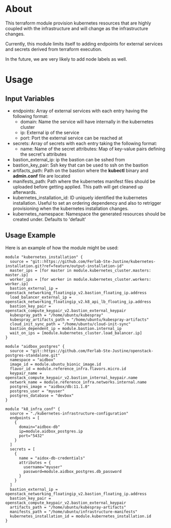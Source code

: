 # About

This terraform module provision kubernetes resources that are highly coupled with the infrastructure and will change as the infrastructure changes.

Currently, this module limits itself to adding endpoints for external services and secrets derived from terraform execution.

In the future, we are very likely to add node labels as well.

# Usage

## Input Variables

- endpoints: Array of external services with each entry having the following format:
  - domain: Name the service will have internally in the kubernetes cluster
  - ip: External ip of the service
  - port: Port the external service can be reached at
- secrets: Array of secrets with each entry taking the following format:
  - name: Name of the secret
    attributes: Map of key-value pairs defining the secret's attributes
- bastion_external_ip: ip the bastion can be sshed from
- bastion_key_pair: Ssh key that can be used to ssh on the bastion
- artifacts_path: Path on the bastion where the **kubectl** binary and **admin.conf** file are located
- manifests_path: Path where the kubernetes manifest files should be uploaded before getting applied. This path will get cleaned up afterwards.
- kubernetes_installation_id: ID uniquely identified the kubernetes installation. Useful to set an ordering dependency and also to retrigger provisioning when the kubernetes installation changes.
- kubernetes_namespace: Namespace the generated resources should be created under. Defaults to 'default'

## Usage Example

Here is an example of how the module might be used:

```
module "kubernetes_installation" {
  source = "git::https://github.com/Ferlab-Ste-Justine/kubernetes-installation.git?ref=feature/output-installation-id"
  master_ips = [for master in module.kubernetes_cluster.masters: master.ip]
  worker_ips = [for worker in module.kubernetes_cluster.workers: worker.ip]
  bastion_external_ip = openstack_networking_floatingip_v2.bastion_floating_ip.address
  load_balancer_external_ip = openstack_networking_floatingip_v2.k8_api_lb_floating_ip.address
  bastion_key_pair = openstack_compute_keypair_v2.bastion_external_keypair
  kubespray_path = "/home/ubuntu/kubespray"
  kubespray_artifacts_path = "/home/ubuntu/kubespray-artifacts"
  cloud_init_sync_path = "/home/ubuntu/cloud-init-sync"
  bastion_dependent_ip = module.bastion.internal_ip
  wait_on_ips = [module.kubernetes_cluster.load_balancer.ip]
}

module "aidbox_postgres" {
  source = "git::https://github.com/Ferlab-Ste-Justine/openstack-postgres-standalone.git"
  namespace = "aidbox"
  image_id = module.ubuntu_bionic_image.id
  flavor_id = module.reference_infra.flavors.micro.id
  keypair_name = openstack_compute_keypair_v2.bastion_internal_keypair.name
  network_name = module.reference_infra.networks.internal.name
  postgres_image = "aidbox/db:11.1.0"
  postgres_user = "myuser"
  postgres_database = "devbox"
}

module "k8_infra_conf" {
  source = "./kubernetes-infrastructure-configuration"
  endpoints = [
    {
      domain="aidbox-db"
      ip=module.aidbox_postgres.ip
      port="5432"
    }
  ]
  secrets = [
    {
      name = "aidox-db-credentials"
      attributes = {
        username="myuser"
        password=module.aidbox_postgres.db_password
      }
    }
  ]
  bastion_external_ip = openstack_networking_floatingip_v2.bastion_floating_ip.address
  bastion_key_pair = openstack_compute_keypair_v2.bastion_external_keypair
  artifacts_path = "/home/ubuntu/kubespray-artifacts"
  manifests_path = "/home/ubuntu/infrastructure-manifests"
  kubernetes_installation_id = module.kubernetes_installation.id
}
```